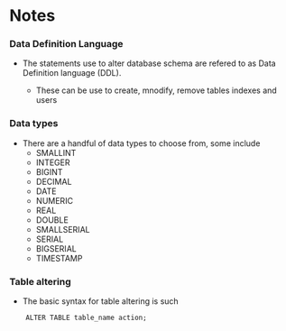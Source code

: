 # Notes

### Data Definition Language

- The statements use to alter database schema are refered to as Data Definition language (DDL).

  - These can be use to create, mnodify, remove tables indexes and users

### Data types

- There are a handful of data types to choose from, some include
  - SMALLINT
  - INTEGER
  - BIGINT
  - DECIMAL
  - DATE
  - NUMERIC
  - REAL
  - DOUBLE
  - SMALLSERIAL
  - SERIAL
  - BIGSERIAL
  - TIMESTAMP

### Table altering

- The basic syntax for table altering is such

``` postgresql
    ALTER TABLE table_name action;
```
